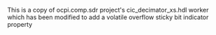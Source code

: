 This is a copy of ocpi.comp.sdr project's cic_decimator_xs.hdl worker which has
been modified to add a volatile overflow sticky bit indicator property

